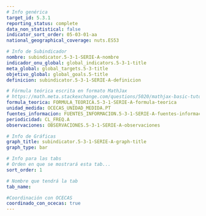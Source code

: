 ```yaml
---
# Info genérica
target_id: 5.3.1
reporting_status: complete
data_non_statistical: false
indicator_sort_order: 05-03-01-aa
national_geographical_coverage: nuts.ES53

# Info de Subindicador
nombre: subindicator.5-3-1-SERIE-A-nombre
indicador_onu_global: global_indicators.5-3-1-title
meta_global: global_targets.5-3-title
objetivo_global: global_goals.5-title
definicion: subindicator.5-3-1-SERIE-A-definicion

# Fórmula teórica escrita en formato MathJax
# https://math.meta.stackexchange.com/questions/5020/mathjax-basic-tutorial-and-quick-reference
formula_teorica: FORMULA_TEORICA.5-3-1-SERIE-A-formula-teorica
unidad_medida: OCECAS_UNIDAD_MEDIDA.PT
fuentes_informacion: FUENTES_INFORMACION.5-3-1-SERIE-A-fuentes-informacion
periodicidad: CL_FREQ.A
observaciones: OBSERVACIONES.5-3-1-SERIE-A-observaciones

# Info de Gráficas
graph_title: subindicator.5-3-1-SERIE-A-graph-title
graph_type: bar

# Info para las tabs
# Orden en que se mostrará esta tab...
sort_order: 1

# Nombre que tendrá la tab
tab_name:

#Coordinación con OCECAS
coordinado_con_ocecas: true
---
```


